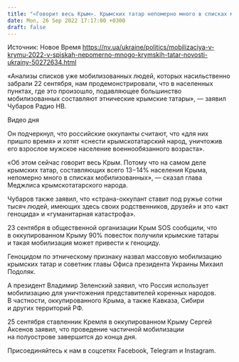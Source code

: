 ```yaml
---
title: "«Говорит весь Крым». Крымских татар непомерно много в списках мобилизированных — Чубаров"
date: Mon, 26 Sep 2022 17:17:00 +0300
draft: false
---
```

Источник: Новое Время https://nv.ua/ukraine/politics/mobilizaciya-v-krymu-2022-v-spiskah-nepomerno-mnogo-krymskih-tatar-novosti-ukrainy-50272634.html


«Анализы списков уже мобилизованных людей, которых насильственно забрали 22 сентября, нам продемонстрировали, что в населенных пунктах, где это произошло, подавляющее большинство мобилизованных составляют этнические крымские татары», — заявил Чубаров Радио НВ.

 Видео дня   

Он подчеркнул, что российские оккупанты считают, что «для них пришло время» и хотят «снести крымскотатарский народ, уничтожив его взрослое мужское население военнообязанного возраста».

«Об этом сейчас говорит весь Крым. Потому что на самом деле крымских татар, составляющих всего 13−14% населения Крыма, непомерно много в списках мобилизованных», — сказал глава Меджлиса крымскотатарского народа.

Чубаров также заявил, что «страна-оккупант ставит под ружье сотни тысяч людей, имеющих здесь своих родственников, друзей» и это «акт геноцида» и «гуманитарная катастрофа».

23 сентября в общественной организации Крым SOS сообщили, что в оккупированном Крыму 90% повесток получили крымские татары и такая мобилизация может привести к геноциду.

Геноцидом по этническому признаку назвал массовую мобилизацию крымских татар и советник главы Офиса президента Украины Михаил Подоляк.

А президент Владимир Зеленский заявил, что Россия использует мобилизацию для уничтожения представителей коренных народов. В частности, оккупированного Крыма, а также Кавказа, Сибири и других территорий РФ.

25 сентября ставленник Кремля в оккупированном Крыму Сергей Аксенов заявил, что проведение частичной мобилизации на полуострове завершится до конца дня.

Присоединяйтесь к нам в соцсетях Facebook, Telegram и Instagram.
